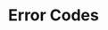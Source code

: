 ---
title: Error Codes
type: "connect"
content-type: "js-doc"
order: 4

sections:
  - content: |
      {% include developers/js-response-codes.html %}
---